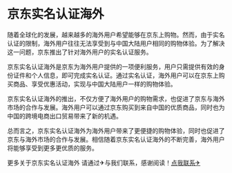 # 京东实名认证海外

随着全球化的发展，越来越多的海外用户希望能够在京东上购物。然而，由于实名认证的限制，海外用户往往无法享受到与中国大陆用户相同的购物体验。为了解决这一问题，京东推出了针对海外用户的实名认证服务。

京东实名认证海外是京东为海外用户提供的一项便利服务，用户只需提供有效的身份证件和个人信息，即可完成实名认证。通过实名认证，海外用户可以在京东上购买商品、享受优惠活动，实现与中国大陆用户一样的购物体验。

京东实名认证海外的推出，不仅方便了海外用户的购物需求，也促进了京东与海外市场的合作与发展。海外用户可以通过京东购买到来自中国的优质商品，同时也为中国的跨境电商出口贸易带来了新的机遇。

总而言之，京东实名认证海外为海外用户带来了更便捷的购物体验，同时也促进了京东与海外市场的合作与发展。相信随着京东实名认证海外的不断完善，海外用户将能够享受到更多更优质的服务。

更多关于京东实名认证海外 请通过✈与我们联系，感谢阅读！[点我联系✈](https://dev.G208.com)